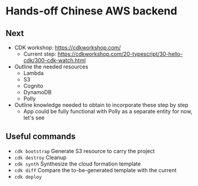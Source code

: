 # Hands-off Chinese AWS backend

## Next

* CDK workshop: https://cdkworkshop.com/
    * Current step: https://cdkworkshop.com/20-typescript/30-hello-cdk/300-cdk-watch.html
* Outline the needed resources
    * Lambda
    * S3
    * Cognito
    * DynamoDB
    * Polly
* Outline knowledge needed to obtain to incorporate these step by step
    * App could be fully functional with Polly as a separate entity for now, let's see

## Useful commands

* `cdk bootstrap` Generate S3 resource to carry the project
* `cdk destroy` Cleanup
* `cdk synth` Synthesize the cloud formation template
* `cdk diff` Compare the to-be-generated template with the current
* `cdk deploy`
